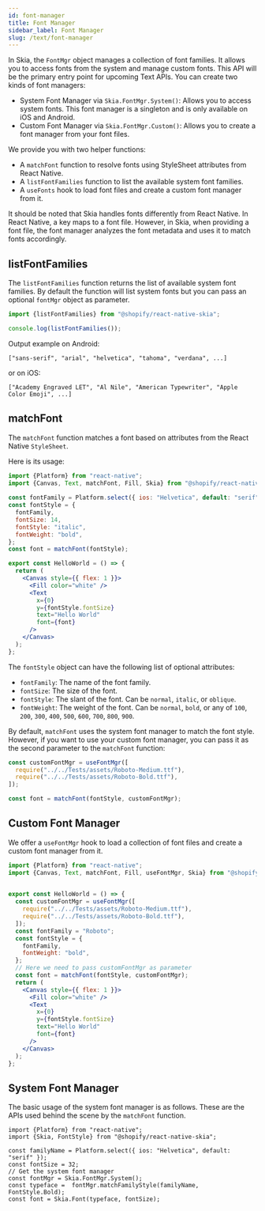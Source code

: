 ```yaml
---
id: font-manager
title: Font Manager
sidebar_label: Font Manager
slug: /text/font-manager
---
```


In Skia, the `FontMgr` object manages a collection of font families.
It allows you to access fonts from the system and manage custom fonts.
This API will be the primary entry point for upcoming Text APIs.
You can create two kinds of font managers:

* System Font Manager via `Skia.FontMgr.System()`: Allows you to access system fonts. This font manager is a singleton and is only available on iOS and Android.
* Custom Font Manager via `Skia.FontMgr.Custom()`: Allows you to create a font manager from your font files.

We provide you with two helper functions:
* A `matchFont` function to resolve fonts using StyleSheet attributes from React Native.
* A `listFontFamilies` function to list the available system font families.
* A `useFonts` hook to load font files and create a custom font manager from it.

It should be noted that Skia handles fonts differently from React Native.
In React Native, a key maps to a font file.
However, in Skia, when providing a font file, the font manager analyzes the font metadata and uses it to match fonts accordingly.

## listFontFamilies

The `listFontFamilies` function returns the list of available system font families.
By default the function will list system fonts but you can pass an optional `fontMgr` object as parameter.

```jsx twoslash
import {listFontFamilies} from "@shopify/react-native-skia";

console.log(listFontFamilies());
```

Output example on Android:
```
["sans-serif", "arial", "helvetica", "tahoma", "verdana", ...]
```

or on iOS:
```
["Academy Engraved LET", "Al Nile", "American Typewriter", "Apple Color Emoji", ...]
```

## matchFont

The `matchFont` function matches a font based on attributes from the React Native `StyleSheet`. 

Here is its usage:

```jsx twoslash
import {Platform} from "react-native";
import {Canvas, Text, matchFont, Fill, Skia} from "@shopify/react-native-skia";
 
const fontFamily = Platform.select({ ios: "Helvetica", default: "serif" });
const fontStyle = {
  fontFamily,
  fontSize: 14,
  fontStyle: "italic",
  fontWeight: "bold",
};
const font = matchFont(fontStyle);

export const HelloWorld = () => {
  return (
    <Canvas style={{ flex: 1 }}>
      <Fill color="white" />
      <Text
        x={0}
        y={fontStyle.fontSize}
        text="Hello World"
        font={font}
      />
    </Canvas>
  );
};
```

The `fontStyle` object can have the following list of optional attributes:

- `fontFamily`: The name of the font family.
- `fontSize`: The size of the font.
- `fontStyle`: The slant of the font. Can be `normal`, `italic`, or `oblique`.
- `fontWeight`: The weight of the font. Can be `normal`, `bold`, or any of `100`, `200`, `300`, `400`, `500`, `600`, `700`, `800`, `900`.

By default, `matchFont` uses the system font manager to match the font style. However, if you want to use your custom font manager, you can pass it as the second parameter to the `matchFont` function:

```jsx
const customFontMgr = useFontMgr([
  require("../../Tests/assets/Roboto-Medium.ttf"),
  require("../../Tests/assets/Roboto-Bold.ttf"),
]);

const font = matchFont(fontStyle, customFontMgr);
```

## Custom Font Manager

We offer a `useFontMgr` hook to load a collection of font files and create a custom font manager from it.

```jsx twoslash
import {Platform} from "react-native";
import {Canvas, Text, matchFont, Fill, useFontMgr, Skia} from "@shopify/react-native-skia";
 

export const HelloWorld = () => {
  const customFontMgr = useFontMgr([
    require("../../Tests/assets/Roboto-Medium.ttf"),
    require("../../Tests/assets/Roboto-Bold.ttf"),
  ]);
  const fontFamily = "Roboto";
  const fontStyle = {
    fontFamily,
    fontWeight: "bold",
  };
  // Here we need to pass customFontMgr as parameter
  const font = matchFont(fontStyle, customFontMgr);
  return (
    <Canvas style={{ flex: 1 }}>
      <Fill color="white" />
      <Text
        x={0}
        y={fontStyle.fontSize}
        text="Hello World"
        font={font}
      />
    </Canvas>
  );
};
```

## System Font Manager

The basic usage of the system font manager is as follows.
These are the APIs used behind the scene by the `matchFont` function.

```tsx twoslash
import {Platform} from "react-native";
import {Skia, FontStyle} from "@shopify/react-native-skia";
 
const familyName = Platform.select({ ios: "Helvetica", default: "serif" });
const fontSize = 32;
// Get the system font manager
const fontMgr = Skia.FontMgr.System();
const typeface =  fontMgr.matchFamilyStyle(familyName, FontStyle.Bold);
const font = Skia.Font(typeface, fontSize);
```
